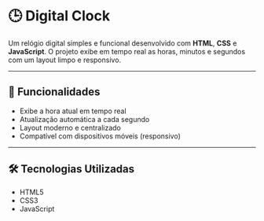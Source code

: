 # 🕒 Digital Clock

Um relógio digital simples e funcional desenvolvido com **HTML**, **CSS** e **JavaScript**. O projeto exibe em tempo real as horas, minutos e segundos com um layout limpo e responsivo.

---

## 🚀 Funcionalidades

- Exibe a hora atual em tempo real
- Atualização automática a cada segundo
- Layout moderno e centralizado
- Compatível com dispositivos móveis (responsivo)

---

## 🛠 Tecnologias Utilizadas

- HTML5
- CSS3
- JavaScript